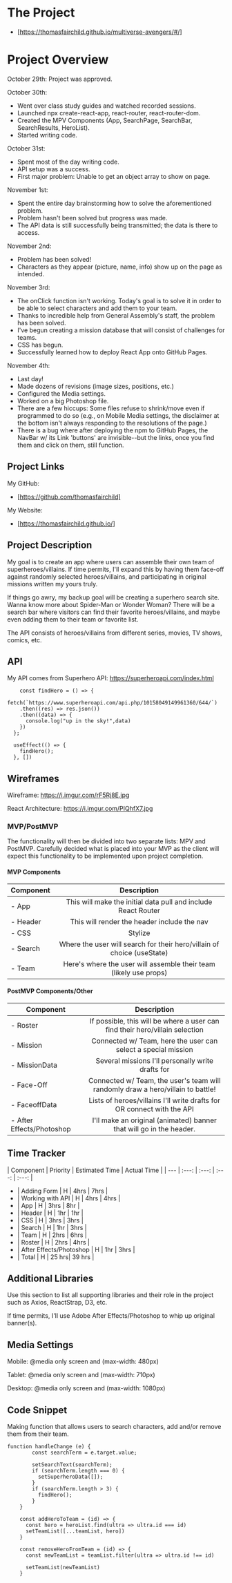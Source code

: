 # The Project

- [https://thomasfairchild.github.io/multiverse-avengers/#/]

# Project Overview

October 29th: Project was approved.

October 30th: 
- Went over class study guides and watched recorded sessions.
- Launched npx create-react-app, react-router, react-router-dom.
- Created the MPV Components (App, SearchPage, SearchBar, SearchResults, HeroList).
- Started writing code.

October 31st:
- Spent most of the day writing code.
- API setup was a success.
- First major problem: Unable to get an object array to show on page.

November 1st:
- Spent the entire day brainstorming how to solve the aforementioned problem.
- Problem hasn't been solved but progress was made.
- The API data is still successfully being transmitted; the data is there to access.

November 2nd:
- Problem has been solved!
- Characters as they appear (picture, name, info) show up on the page as intended.

November 3rd:
- The onClick function isn't working. Today's goal is to solve it in order to
be able to select characters and add them to your team.
- Thanks to incredible help from General Assembly's staff, the problem has been solved.
- I've begun creating a mission database that will consist of challenges for teams.
- CSS has begun.
- Successfully learned how to deploy React App onto GitHub Pages.

November 4th:
- Last day!
- Made dozens of revisions (image sizes, positions, etc.)
- Configured the Media settings.
- Worked on a big Photoshop file.
- There are a few hiccups: Some files refuse to shrink/move even if programmed to do so (e.g., on Mobile Media settings, the disclaimer at the bottom isn't always responding to the resolutions of the page.)
- There is a bug where after deploying the npm to GitHub Pages, the NavBar w/ its Link 'buttons' are invisible--but the links, once you find them and click on them, still function.


## Project Links

My GitHub:
- [https://github.com/thomasfairchild]

My Website:
- [https://thomasfairchild.github.io/]

## Project Description

My goal is to create an app where users can assemble their own team of superheroes/villains. If time permits, I'll expand this by having them face-off against randomly selected heroes/villains, and participating in original missions written my yours truly.

If things go awry, my backup goal will be creating a superhero search site. Wanna know more about Spider-Man or Wonder Woman? There will be a search bar where visitors can find their favorite heroes/villains, and maybe even adding them to their team or favorite list.

The API consists of heroes/villains from different series, movies, TV shows, comics, etc.

## API

My API comes from Superhero API:
https://superheroapi.com/index.html


```
    const findHero = () => {
    fetch(`https://www.superheroapi.com/api.php/10158049149961360/644/`)
    .then((res) => res.json())
    .then((data) => {
      console.log("up in the sky!",data)
    })
  };

  useEffect(() => {
    findHero();
  }, [])
```


## Wireframes


Wireframe:
https://i.imgur.com/rF5Rj8E.jpg

React Architecture:
https://i.imgur.com/PIQhfX7.jpg


### MVP/PostMVP

The functionality will then be divided into two separate lists: MPV and PostMVP.  Carefully decided what is placed into your MVP as the client will expect this functionality to be implemented upon project completion.  

#### MVP Components

| Component | Description | 
| --- | :---: |  
- App | This will make the initial data pull and include React Router| 
- Header | This will render the header include the nav | 
- CSS | Stylize | 
- Search | Where the user will search for their hero/villain of choice (useState)| 
- Team | Here's where the user will assemble their team (likely use props) | 

#### PostMVP Components/Other

| Component | Description | 
| --- | :---: |  
- Roster | If possible, this will be where a user can find their hero/villain selection | 
- Mission | Connected w/ Team, here the user can select a special mission | 
- MissionData | Several missions I'll personally write drafts for | 
- Face-Off | Connected w/ Team, the user's team will randomly draw a hero/villain to battle! | 
- FaceoffData | Lists of heroes/villains I'll write drafts for OR connect with the API | 
- After Effects/Photoshop | I'll make an original (animated) banner that will go in the header.

## Time Tracker

| Component | Priority | Estimated Time | Actual Time |
| --- | :---: |  :---: | :---: | :---: |
- | Adding Form | H | 4hrs | 7hrs |
- | Working with API | H | 4hrs | 4hrs |
- | App | H | 3hrs | 8hr |
- | Header | H | 1hr | 1hr |
- | CSS | H | 3hrs | 3hrs |
- | Search | H | 1hr | 3hrs |
- | Team | H | 2hrs | 6hrs | 
- | Roster | H | 2hrs | 4hrs |
- | After Effects/Photoshop | H | 1hr | 3hrs |
- | Total | H | 25 hrs| 39 hrs |

## Additional Libraries
 Use this section to list all supporting libraries and their role in the project such as Axios, ReactStrap, D3, etc. 

 If time permits, I'll use Adobe After Effects/Photoshop to whip up original banner(s).

 ## Media Settings

 Mobile: @media only screen and (max-width: 480px)

 Tablet: @media only screen and (max-width: 710px)

 Desktop: @media only screen and (max-width: 1080px)

## Code Snippet

Making function that allows users to search characters, add and/or remove them from their team.
```
function handleChange (e) {
        const searchTerm = e.target.value;
        
        setSearchText(searchTerm);
        if (searchTerm.length === 0) {
          setSuperheroData([]);
        }
        if (searchTerm.length > 3) {
          findHero();
        }
    }

    const addHeroToTeam = (id) => {
      const hero = heroList.find(ultra => ultra.id === id)
      setTeamList([...teamList, hero])
    }

    const removeHeroFromTeam = (id) => {
      const newTeamList = teamList.filter(ultra => ultra.id !== id)

      setTeamList(newTeamList)
    }


```
